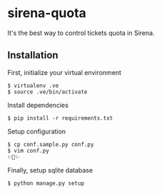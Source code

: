 sirena-quota
============

It's the best way to control tickets quota in Sirena.


## Installation
First, initialize your virtual environment
```
$ virtualenv .ve
$ source .ve/bin/activate
```

Install dependencies
```
$ pip install -r requirements.txt
```

Setup configuration
```
$ cp conf.sample.py conf.py
$ vim conf.py
✨🎩✨
```

Finally, setup sqlite database
```
$ python manage.py setup
```
